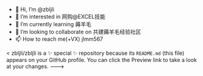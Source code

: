 - 👋 Hi, I’m @zbljli
- 👀 I’m interested in 网购@EXCEL技能
- 🌱 I’m currently learning 薅羊毛
- 💞️ I’m looking to collaborate on 共建薅羊毛经验社区
- 📫 How to reach me(+VX) jlmm567

<
zbljli/zbljli is a ✨ special ✨ repository because its `README.md` (this file) appears on your GitHub profile.
You can click the Preview link to take a look at your changes.
--->
